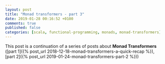 ```yaml
---
layout: post
title: "Monad transformers - part 3"
date: 2019-01-28 00:16:52 +0100
comments: true
published: false
categories: [scala, functional-programming, monads, monad-transformers]
---
```


This post is a continuation of a series of posts about **Monad Transformers**
([part 1]({% post_url 2018-12-18-monad-transformers-a-quick-recap %}),
[part 2]({% post_url 2019-01-24-monad-transformers-part-2 %}))